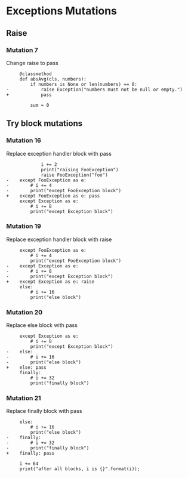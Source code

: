 # Exceptions Mutations

## Raise

### Mutation 7

Change raise to pass

```
     @classmethod
     def absAvg(cls, numbers):
         if numbers is None or len(numbers) == 0:
-            raise Exception("numbers must not be null or empty.")
+            pass
 
         sum = 0
```

## Try block mutations

### Mutation 16

Replace exception handler block with pass

```
             i += 2
             print("raising FooException")
             raise FooException("foo")
-    except FooException as e:
-        # i += 4
-        print("except FooException block")
+    except FooException as e: pass
     except Exception as e:
         # i += 8
         print("except Exception block")

```

### Mutation 19

Replace exception handler block with raise

```
     except FooException as e:
         # i += 4
         print("except FooException block")
-    except Exception as e:
-        # i += 8
-        print("except Exception block")
+    except Exception as e: raise
     else:
         # i += 16
         print("else block")
```

### Mutation 20

Replace else block with pass

```
     except Exception as e:
         # i += 8
         print("except Exception block")
-    else:
-        # i += 16
-        print("else block")
+    else: pass
     finally:
         # i += 32
         print("finally block")
```

### Mutation 21

Replace finally block with pass

```
     else:
         # i += 16
         print("else block")
-    finally:
-        # i += 32
-        print("finally block")
+    finally: pass

     i += 64
     print("after all blocks, i is {}".format(i));
```
